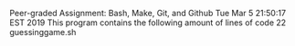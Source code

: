 Peer-graded Assignment: Bash, Make, Git, and Github
Tue Mar  5 21:50:17 EST 2019
This program contains the following amount of lines of code
      22 guessinggame.sh
